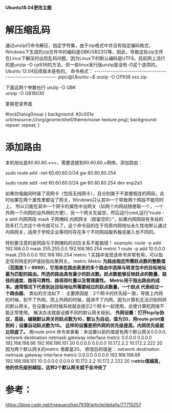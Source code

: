 **Ubuntu18.04更改主题**



# 解压缩乱码

通过unzip行命令解压，指定字符集，由于zip格式中并没有指定编码格式，Windows下生成的zip文件中的编码是GBK/GB2312等，因此，导致这些zip文件在Linux下解压时出现乱码问题，因为Linux下的默认编码是UTF8。目前网上流行的是unzip  -O cp936的方法，但一些linux发行版unzip是没有-O这个选项的。Ubuntu 12.04后续版本是有的。
命令格式：
\------------------------------------------------------------
pipci@Ubuntu:~$ unzip -O CP936 xxx.zip 

下面这两个参数也行
unzip -O GBK        
unzip -O GB18030



更换登录界面

#lockDialogGroup {
  background: #2c001e url(resource:///org/gnome/shell/theme/noise-texture.png);
  background-repeat: repeat; }



# 添加路由

本机地址是80.80.80.×××，需要连接到60.60.60.×网络，添加路由：

sudo route add -net 60.60.60.0/24 gw 80.80.80.254



sudo route add -net 60.60.60.0/24 gw 80.80.80.254 dev enp2s0



如果你电脑同时装了双网卡（包括无线网卡），且分别属于不直接相连的网段，此时如果在两个属性里都设了网关，Windows只认其中一个导致两个网段不能同时上。
所以只能在其中一个网卡的属性中设网关（如两个内网段随便取一个，一个外网一个内网的设外网的方便），另一个网关先留空，然后运行cmd,运行“route
-p add 内网网段 mask 子网掩码 
内网网关（刚留空的）”，如果内网网段有多段的则多打几次这个命令就可以了。这个命令目的在于将原内网地址永久性地默认通过内网网关，适用于学校企业等同时存在多个不同网段服务器且接入也不同的。



特别要注意的是网段与子网掩码的对应关系不能输错！
example:
route -p add 192.168.0.0 mask 255.255.0.0 192.168.180.254 metric 1
route -p add 10.0.0.0 mask 255.0.0.0 192.168.180.254 metric 1
实践中发现该命令非常有用，可以指定任何特定的IP或段指向某网关。
metric Metric 
**为路由指定所需跃点数的整数值（范围是 1 ~ 9999），它用来在路由表里的多个路由中选择与转发包中的目标地址最为匹配的路由。所选的路由具有最少的跃点数。跃点数能够反映跃点的数量、路径的速度、路径可靠性、路径吞吐量以及管理属性。**
**Metric用于指出路由的成本。通常情况下代表到达目标地址所需要经过的跃点数量，一个跃点 代表经过一个路由器**。 
类似的方法如下：
主要原因是：2个网卡的优先级一致，导致上内网的时候，到不了外网，而上外网的时候，就进不了内网，因为计算机无法识别同样的默认网关。在设置ip的时候系统就会提示2个网卡一起使用，会使计算机网络不能正常使用。 
解决办法就是设置不同的默认网关级别。 
**外网设置：打开tcp/ip协议，高级，编辑默认网关的跃点数为10，默认为自动，值为20，用route print查到的；设置自动跃点数为10。** 
**这样的设置是把外网的优先级提高。内网优先级就比较底了。** 
用route print 命令来查看：未设置以前的值是有两个默认网关0.0.0.0, 
network destination netmask gateway interface metric 
0.0.0.0 0.0.0.0 192.168.198.66 192.168.198.101 20 
0.0.0.0 0.0.0.0 10.172.2.2 10.172.2.222 20 
因为两个默认网关的metric 值都是20。 
修改后的值是： 
network destination netmask gateway interface metric 
0.0.0.0 0.0.0.0 192.168.198.66 192.168.198.101 10 
0.0.0.0 0.0.0.0 10.172.2.2 10.172.2.222 20 
m**etric值越高，他的优先级别越低，这样2个默认网关就不会冲突了**



# 参考：

https://blog.csdn.net/maguanzhan7939/article/details/77715257